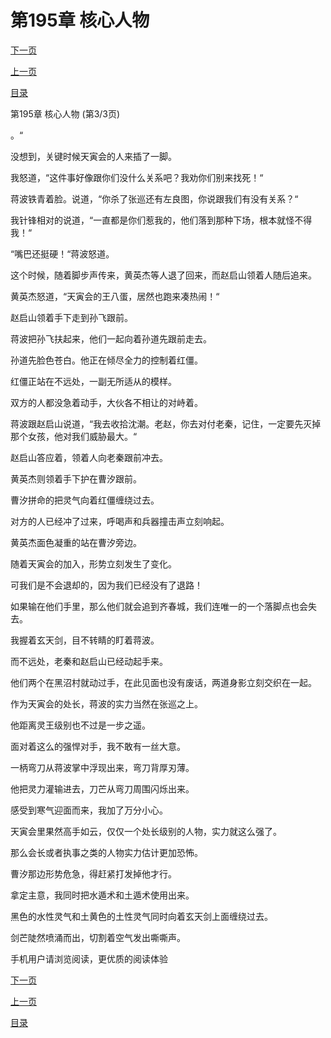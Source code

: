 <h1>第195章   核心人物</h1>
            <div><p><a href="./0585_%E7%AC%AC196%E7%AB%A0_%E5%A4%B1%E6%8E%A7.md">下一页</a></p><p><a href="./0583_%E7%AC%AC195%E7%AB%A0_%E6%A0%B8%E5%BF%83%E4%BA%BA%E7%89%A9.md">上一页</a></p><p><a href="../">目录</a></p></div>
            <div><p>第195章   核心人物 (第3/3页)</p><p>。“</p><p>没想到，关键时候天寅会的人来插了一脚。</p><p>我怒道，“这件事好像跟你们没什么关系吧？我劝你们别来找死！“</p><p>蒋波铁青着脸。说道，“你杀了张巡还有左良图，你说跟我们有没有关系？“</p><p>我针锋相对的说道，“一直都是你们惹我的，他们落到那种下场，根本就怪不得我！“</p><p>“嘴巴还挺硬！“蒋波怒道。</p><p>这个时候，随着脚步声传来，黄英杰等人退了回来，而赵启山领着人随后追来。</p><p>黄英杰怒道，“天寅会的王八蛋，居然也跑来凑热闹！“</p><p>赵启山领着手下走到孙飞跟前。</p><p>蒋波把孙飞扶起来，他们一起向着孙道先跟前走去。</p><p>孙道先脸色苍白。他正在倾尽全力的控制着红僵。</p><p>红僵正站在不远处，一副无所适从的模样。</p><p>双方的人都没急着动手，大伙各不相让的对峙着。</p><p>蒋波跟赵启山说道，“我去收拾沈潮。老赵，你去对付老秦，记住，一定要先灭掉那个女孩，他对我们威胁最大。“</p><p>赵启山答应着，领着人向老秦跟前冲去。</p><p>黄英杰则领着手下护在曹汐跟前。</p><p>曹汐拼命的把灵气向着红僵缠绕过去。</p><p>对方的人已经冲了过来，呼喝声和兵器撞击声立刻响起。</p><p>黄英杰面色凝重的站在曹汐旁边。</p><p>随着天寅会的加入，形势立刻发生了变化。</p><p>可我们是不会退却的，因为我们已经没有了退路！</p><p>如果输在他们手里，那么他们就会追到齐春城，我们连唯一的一个落脚点也会失去。</p><p>我握着玄天剑，目不转睛的盯着蒋波。</p><p>而不远处，老秦和赵启山已经动起手来。</p><p>他们两个在黑沼村就动过手，在此见面也没有废话，两道身影立刻交织在一起。</p><p>作为天寅会的处长，蒋波的实力当然在张巡之上。</p><p>他距离灵王级别也不过是一步之遥。</p><p>面对着这么的强悍对手，我不敢有一丝大意。</p><p>一柄弯刀从蒋波掌中浮现出来，弯刀背厚刃薄。</p><p>他把灵力灌输进去，刀芒从弯刀周围闪烁出来。</p><p>感受到寒气迎面而来，我加了万分小心。</p><p>天寅会里果然高手如云，仅仅一个处长级别的人物，实力就这么强了。</p><p>那么会长或者执事之类的人物实力估计更加恐怖。</p><p>曹汐那边形势危急，得赶紧打发掉他才行。</p><p>拿定主意，我同时把水遁术和土遁术使用出来。</p><p>黑色的水性灵气和土黄色的土性灵气同时向着玄天剑上面缠绕过去。</p><p>剑芒陡然喷涌而出，切割着空气发出嘶嘶声。</p><p>手机用户请浏览阅读，更优质的阅读体验</p></div>
            <div><p><a href="./0585_%E7%AC%AC196%E7%AB%A0_%E5%A4%B1%E6%8E%A7.md">下一页</a></p><p><a href="./0583_%E7%AC%AC195%E7%AB%A0_%E6%A0%B8%E5%BF%83%E4%BA%BA%E7%89%A9.md">上一页</a></p><p><a href="../">目录</a></p></div>